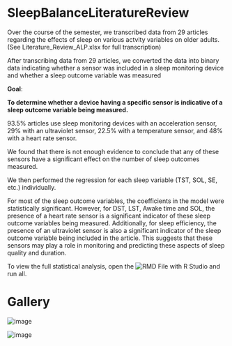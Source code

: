 # SleepBalanceLiteratureReview

Over the course of the semester, we transcribed data from 29 articles regarding the effects of sleep on various actvity variables on older adults. (See Literature_Review_ALP.xlsx for full transcription) 

After transcribing data from 29 articles, we converted the data into binary data indicating whether a sensor was included in a sleep monitoring device and whether a sleep outcome variable was measured

**Goal**:

**To determine whether a device having a specific sensor is indicative of a sleep outcome variable being measured.**


93.5% articles use sleep monitoring devices with an acceleration sensor, 29% with an ultraviolet sensor, 22.5% with a temperature sensor, and 48% with a heart rate sensor.

We found that there is not enough evidence to conclude that any of these sensors have a significant effect on the number of sleep outcomes measured. 

We then performed the regression for each sleep variable (TST, SOL, SE, etc.) individually. 

For most of the sleep outcome variables, the coefficients in the model were statistically significant. However, for DST, LST, Awake time and SOL, the presence of a heart rate sensor is a significant indicator of these sleep outcome variables being measured. Additionally, for sleep efficiency, the presence of an ultraviolet sensor is also a significant indicator of the sleep outcome variable being included in the article. This suggests that these sensors may play a role in monitoring and predicting these aspects of sleep quality and duration.



To view the full statistical analysis, open the ![RMD File](https://github.com/andreac0ntreras/SleepBalanceLiteratureReview/blob/main/Sleep%20and%20Balance.Rmd) with R Studio and run all. 

# Gallery

![image](https://github.com/andreac0ntreras/SleepBalanceLiteratureReview/assets/64513150/c5aeee59-04d1-4443-ae84-f897f9b73b31)

![image](https://github.com/andreac0ntreras/SleepBalanceLiteratureReview/assets/64513150/407fdff0-85d7-4062-8d93-a84c804362f0)


